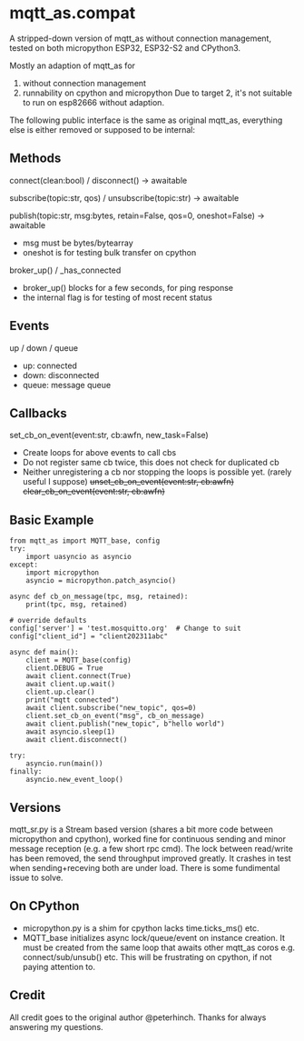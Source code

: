 # mqtt_as.compat
A stripped-down version of mqtt_as without connection management, 
tested on both micropython ESP32, ESP32-S2 and CPython3.

Mostly an adaption of mqtt_as for 
1. without connection management
2. runnability on cpython and micropython
Due to target 2, it's not suitable to run on esp82666 without adaption.

The following public interface is the same as original mqtt_as, 
everything else is either removed or supposed to be internal:

## Methods
connect(clean:bool) / disconnect() -> awaitable

subscribe(topic:str, qos) / unsubscribe(topic:str) -> awaitable

publish(topic:str, msg:bytes, retain=False, qos=0, oneshot=False) -> awaitable
- msg must be bytes/bytearray
- oneshot is for testing bulk transfer on cpython

broker_up() / _has_connected
- broker_up() blocks for a few seconds, for ping response
- the internal flag is for testing of most recent status

## Events
up / down / queue
- up: connected
- down: disconnected
- queue: message queue

## Callbacks
set_cb_on_event(event:str, cb:awfn, new_task=False)
- Create loops for above events to call cbs
- Do not register same cb twice, this does not check for duplicated cb
- Neither unregistering a cb nor stopping the loops is possible yet.
  (rarely useful I suppose)
~~unset_cb_on_event(event:str, cb:awfn)~~
~~clear_cb_on_event(event:str, cb:awfn)~~

## Basic Example
    from mqtt_as import MQTT_base, config
    try:
        import uasyncio as asyncio
    except:
        import micropython
        asyncio = micropython.patch_asyncio()

    async def cb_on_message(tpc, msg, retained):
        print(tpc, msg, retained)

    # override defaults
    config['server'] = 'test.mosquitto.org'  # Change to suit
    config["client_id"] = "client202311abc"

    async def main():
        client = MQTT_base(config)
        client.DEBUG = True
        await client.connect(True)
        await client.up.wait()
        client.up.clear()
        print("mqtt connected")
        await client.subscribe("new_topic", qos=0)
        client.set_cb_on_event("msg", cb_on_message)
        await client.publish("new_topic", b"hello world")
        await asyncio.sleep(1)
        await client.disconnect()
    
    try:
        asyncio.run(main())
    finally:
        asyncio.new_event_loop()


## Versions
mqtt_sr.py is a Stream based version (shares a bit more code between micropython and cpython), worked fine for continuous sending and minor message reception (e.g. a few short rpc cmd). The lock between read/write has been removed, the send throughput improved greatly. It crashes in test when sending+receving both are under load. There is some fundimental issue to solve.

## On CPython
- micropython.py is a shim for cpython lacks time.ticks_ms() etc.
- MQTT_base initializes async lock/queue/event on instance creation. 
It must be created from the same loop that awaits other mqtt_as coros e.g. 
connect/sub/unsub() etc. This will be frustrating on cpython, if not paying attention to.

## Credit
All credit goes to the original author @peterhinch. Thanks for always answering my questions.
